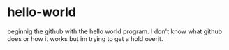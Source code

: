 # hello-world
beginnig the github with the hello world program.
I don't know what github does or how it works but im trying to get a hold overit.
